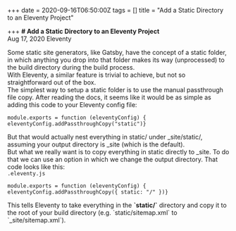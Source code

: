 +++
date = 2020-09-16T06:50:00Z
tags = []
title = "Add a Static Directory to an Eleventy Project"

+++
**# Add a Static Directory to an Eleventy Project**  
Aug 17, 2020 Eleventy

Some static site generators, like Gatsby, have the concept of a static folder, in which anything you drop into that folder makes its way (unprocessed) to the build directory during the build process.  
With Eleventy, a similar feature is trivial to achieve, but not so straightforward out of the box.  
The simplest way to setup a static folder is to use the manual passthrough file copy. After reading the docs, it seems like it would be as simple as adding this code to your Eleventy config file:

    module.exports = function (eleventyConfig) { eleventyConfig.addPassthroughCopy("static")}

But that would actually nest everything in static/ under _site/static/, assuming your output directory is _site (which is the default).  
But what we really want is to copy everything in static directly to _site. To do that we can use an option in which we change the output directory. That code looks like this:  
`.eleventy.js`

    module.exports = function (eleventyConfig) { eleventyConfig.addPassthroughCopy({ static: "/" })}

This tells Eleventy to take everything in the **\`static/\`** directory and copy it to the root of your build directory (e.g. \`static/sitemap.xml\` to \`_site/sitemap.xml\`).

<!-- <dl> <dt>Definition list</dt> <dd>Is something people use sometimes.</dd>  
<dt>Markdown in HTML</dt> <dd>Does _not_ work **very** well. Use HTML <em>tags</em>.</dd></dl> -->